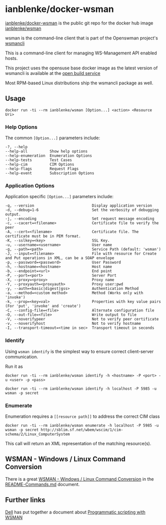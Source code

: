 # ianblenke/docker-wsman

[ianblenke/docker-wsman](github.com/ianblenke/docker-wsman) is the public git repo for the docker hub image [ianblenke/wsman](https://registry.hub.docker.com/u/ianblenke/wsman/)

wsman is the command-line client that is part of the Openswman project's [wsmancli](https://github.com/Openwsman/wsmancli)

This is a command-line client for managing WS-Management API enabled hosts.

This project uses the opensuse base docker image as the latest version of wsmancli is available at the [open build service](https://build.opensuse.org/package/show/Openwsman/wsmancli)

Most RPM-based Linux distributions ship the wsmancli package as well.

## Usage

    docker run -ti --rm ianblenke/wsman [Option...] <action> <Resource Uri>

### Help Options

The common `[Option...]` parameters include:

    -?, --help
    --help-all          Show help options
    --help-enumeration  Enumeration Options
    --help-tests        Test Cases
    --help-cim          CIM Options
    --help-flags        Request Flags
    --help-event        Subscription Options

### Application Options

Application specific `[Option...]` parameters include:

    -q, --version                          Display application version
    -d, --debug=1-6                        Set the verbosity of debugging output.
    -j, --encoding                         Set request message encoding
    -c, --cacert=<filename>                Certificate file to verify the peer
    -A, --cert=<filename>                  Certificate file. The certificate must be in PEM format.
    -K, --sslkey=<key>                     SSL Key.
    -u, --username=<username>              User name
    -g, --path=<path>                      Service Path (default: 'wsman')
    -J, --input=<filename>                 File with resource for Create and Put operations in XML, can be a SOAP envelope
    -p, --password=<password>              User Password
    -h, --hostname=<hostname>              Host name
    -b, --endpoint=<url>                   End point
    -P, --port=<port>                      Server Port
    -X, --proxy=<proxy>                    Proxy name
    -Y, --proxyauth=<proxyauth>            Proxy user:pwd
    -y, --auth=<basic|digest|gss>          Authentication Method
    -a, --method=<custom method>           Method (Works only with 'invoke')
    -k, --prop=<key=val>                   Properties with key value pairs (For 'put', 'invoke' and 'create')
    -C, --config-file=<file>               Alternate configuration file
    -O, --out-file=<file>                  Write output to file
    -V, --noverifypeer                     Not to verify peer certificate
    -v, --noverifyhost                     Not to verify hostname
    -I, --transport-timeout=<time in sec>  Transport timeout in seconds

### Identify

Using `wsman identify` is the simplest way to ensure correct client-server communication.

Run it as

    docker run -ti --rm ianblenke/wsman identify -h <hostname> -P <port> -u <user> -p <pass>

    docker run -ti --rm ianblenke/wsman identify -h localhost -P 5985 -u wsman -p secret

### Enumerate

Enumeration requires a `[[resource path]]` to address the correct CIM class

    docker run -ti --rm ianblenke/wsman enumerate -h localhost -P 5985 -u wsman -p secret http://sblim.sf.net/wbem/wscim/1/cim-schema/2/Linux_ComputerSystem

This call will return an XML representation of the matching resource(s).

## WSMAN - Windows / Linux Command Conversion

There is a great [WSMAN - Windows / Linux Command Conversion](./README-Commands.md) in the [README-Commands.md](./README-Commands.md) document.

## Further links

[Dell](http://www.dell.com) has put together a document about [Programmatic scripting with WSMAN](http://en.community.dell.com/techcenter/extras/m/white_papers/20097326/download.aspx&ei=d7xbUriGDM2k0AW8zYHgCQ&usg=AFQjCNF28G78x1dFIwk66YMVvaeWQSCA8w&sig2=KCDsb1XWOgbe1KSgxb1Z7A)

